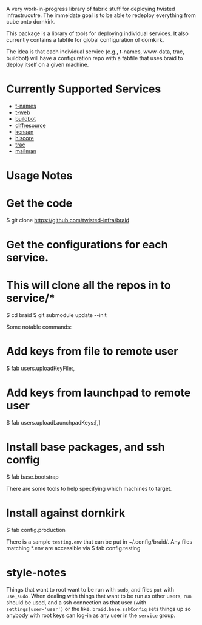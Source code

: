 A very work-in-progress library of fabric stuff for deploying twisted
infrastrucutre. The immeidate goal is to be able to redeploy everything from
cube onto dornkirk.

This package is a library of tools for deploying individual services. It also
currently contains a fabfile for global configuration of dornkirk.

The idea is that each individual service (e.g., t-names, www-data, trac,
buildbot) will have a configuration repo with a fabfile that uses braid to
deploy itself on a given machine.


Currently Supported Services
============================

- [t-names](https://github.com/twisted-infra/t-names)
- [t-web](https://github.com/twisted-infra/t-web)
- [buildbot](https://github.com/twisted-infra/twisted-buildbot-configuration)
- [diffresource](https://code.launchpad.net/~tom.prince/twisted-trac-integration/braided-diffresource)
- [kenaan](https://github.com/twisted-infra/kenaan)
- [hiscore](svn.twistedmatrix.com:infra/twisted-highscore)
- [trac](https://github.com/twisted-infra/trac-config)
- [mailman](https://github.com/twisted-infra/mailman-config)

Usage Notes
===========

# Get the code
$ git clone https://github.com/twisted-infra/braid
# Get the configurations for each service.
# This will clone all the repos in to service/*
$ cd braid
$ git submodule update --init

Some notable commands:

# Add keys from file to remote user
$ fab users.uploadKeyFile:<user>,<keyfile>
# Add keys from launchpad to remote user
$ fab users.uploadLaunchpadKeys:<user>[,<launchpadUser>]

# Install base packages, and ssh config
$ fab base.bootstrap

There are some tools to help specifying which machines to target.

# Install against dornkirk
$ fab config.production

There is a sample `testing.env` that can be put in ~/.config/braid/. Any files matching *.env
are accessible via
$ fab config.testing



style-notes
===========
Things that want to root want to be run with `sudo`, and files `put` with
`use_sudo`. When dealing with things that want to be run as other users,
`run` should be used, and a ssh connection as that user (with
`settings(user='user')` or the like. `braid.base.sshConfig` sets things up so
anybody with root keys can log-in as any user in the `service` group.
